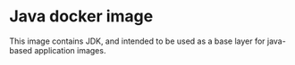 # Java docker image

This image contains JDK, and intended to be used as a base layer for java-based
application images.
